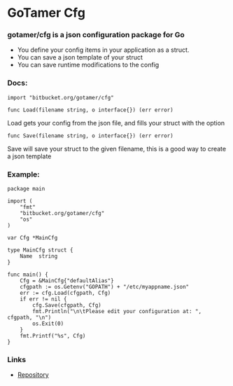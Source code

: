 GoTamer Cfg
===========

### gotamer/cfg is a json configuration package for Go

 * You define your config items in your application as a struct.
 * You can save a json template of your struct
 * You can save runtime modifications to the config

### Docs:

    import "bitbucket.org/gotamer/cfg"

	func Load(filename string, o interface{}) (err error)
Load gets your config from the json file, and fills your struct with the option

	func Save(filename string, o interface{}) (err error)	
Save will save your struct to the given filename, this is a good way to create a json template

### Example:

	package main

	import (
		"fmt"
		"bitbucket.org/gotamer/cfg"
		"os"
	)

	var Cfg *MainCfg

	type MainCfg struct {
		Name  string
	}

	func main() {
		Cfg = &MainCfg{"defaultAlias"}
		cfgpath := os.Getenv("GOPATH") + "/etc/myappname.json"
		err := cfg.Load(cfgpath, Cfg)
		if err != nil {
			cfg.Save(cfgpath, Cfg)
			fmt.Println("\n\tPlease edit your configuration at: ", cfgpath, "\n")
			os.Exit(0)
		}
		fmt.Printf("%s", Cfg)
	}


### Links
 * [Repository](https://bitbucket.org/gotamer/cfg "GoTamer Repository")
